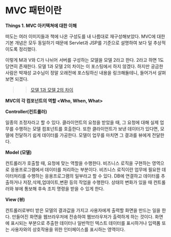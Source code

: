 # MVC 패턴이란

**Things 1. MVC 아키텍쳐에 대한 이해**

떠도는 여러 이미지들과 책에 나온 구성도를 내 나름대로 재구성해보았다. MVC에 대한 기본 개념은 모두 동일하기 때문에 Servlet과 JSP를 기준으로 설명하여 보다 덜 추상적이도록 정리했다.

이렇게 M과 V와 C가 나뉘어 서버를 구성하는 모델을 모델 2라고 한다. 2라고 하면 1도 당연히 존재한다. 모델 1과 모델 2의 차이는 이 포스팅에서 하지 않겠다. 하지만 궁금한 사람은 박재성 교수님이 정말 오래전에 포스팅하신 내용을 링크해둘테니, 들어가서 살펴보면 되겠다.

>>[모델 1과 모델 2의 차이](http://wiki.javajigi.net/pages/viewpage.action?pageId=73)

**MVC의 각 컴포넌트의 역할 <Who, When, What>**

**Controller(컨트롤러)**

일종의 조정자라고 할 수 있다. 클라이언트의 요청을 받았을 때, 그 요청에 대해 실제 업무를 수행하는 모델 컴포넌트를 호출한다. 또한 클라이언트가 보낸 데이터가 있다면, 모델에 전달하기 쉽게 데이터를 가공한다. 모델이 업무를 마치면 그 결과를 뷰에게 전달한다.

**Model (모델)**

컨트롤러가 호출할 때, 요청에 맞는 역할을 수행한다. 비즈니스 로직을 구현하는 영역으로 응용프로그램에서 데이터를 처리하는 부분이다. 비즈니스 로직이란 업무에 필요한 데이터처리를 수행하는 응용프로그램의 일부라고 할 수 있다. DB에 연결하고 데이터를 추출하거나 저장,삭제,업데이트,변환 등의 작업을 수행한다. 상태의 변화가 있을 때 컨트롤러와 뷰에 통보해 후속 조치 명령을 받을 수 있게 한다.

**View (뷰)**

컨트롤러로부터 받은 모델의 결과값을 가지고 사용자에게 출력할 화면을 만드는 일을 한다. 만들어진 화면을 웹브라우저에 전송하여 웹브라우저가 출력하게 하는 것이다. 화면에 표시되는 부분으로 추출한 데이터나 일반적인 텍스트 데이터를 표시하거나 입력폼 또는 사용자와의 상호작용을 위한 인터페이스를 표시하는 영역이다.

